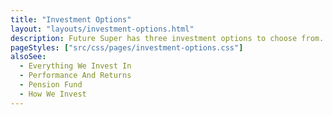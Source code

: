 ```yaml
---
title: "Investment Options"
layout: "layouts/investment-options.html"
description: Future Super has three investment options to choose from.
pageStyles: ["src/css/pages/investment-options.css"]
alsoSee:
  - Everything We Invest In
  - Performance And Returns
  - Pension Fund
  - How We Invest
---
```

